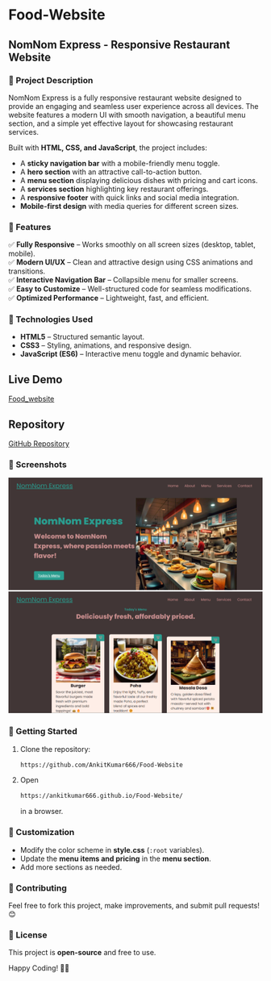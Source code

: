 # Food-Website
## **NomNom Express - Responsive Restaurant Website**  

### **📌 Project Description**  
NomNom Express is a fully responsive restaurant website designed to provide an engaging and seamless user experience across all devices. The website features a modern UI with smooth navigation, a beautiful menu section, and a simple yet effective layout for showcasing restaurant services.  

Built with **HTML, CSS, and JavaScript**, the project includes:  
- A **sticky navigation bar** with a mobile-friendly menu toggle.  
- A **hero section** with an attractive call-to-action button.  
- A **menu section** displaying delicious dishes with pricing and cart icons.  
- A **services section** highlighting key restaurant offerings.  
- A **responsive footer** with quick links and social media integration.  
- **Mobile-first design** with media queries for different screen sizes.  

### **🌟 Features**  
✅ **Fully Responsive** – Works smoothly on all screen sizes (desktop, tablet, mobile).  
✅ **Modern UI/UX** – Clean and attractive design using CSS animations and transitions.  
✅ **Interactive Navigation Bar** – Collapsible menu for smaller screens.  
✅ **Easy to Customize** – Well-structured code for seamless modifications.  
✅ **Optimized Performance** – Lightweight, fast, and efficient.  

### **🔧 Technologies Used**  
- **HTML5** – Structured semantic layout.  
- **CSS3** – Styling, animations, and responsive design.  
- **JavaScript (ES6)** – Interactive menu toggle and dynamic behavior.

## Live Demo

[Food_website](https://ankitkumar666.github.io/Food-Website/)

## Repository

[GitHub Repository]( https://github.com/AnkitKumar666/Food-Website)

### **📸 Screenshots**  
![image alt](https://github.com/AnkitKumar666/Food-Website/blob/72db247eb0879c50f54ceee2e7f4ee8f6d28bc89/image/Screenshot-2.png)
![image alt](https://github.com/AnkitKumar666/Food-Website/blob/72db247eb0879c50f54ceee2e7f4ee8f6d28bc89/image/Screenshot-1.png)



### **🚀 Getting Started**  
1. Clone the repository:  
   ```sh
   https://github.com/AnkitKumar666/Food-Website
   ```
2. Open
   ```sh
   https://ankitkumar666.github.io/Food-Website/
   ```
   in a browser.

### **🎨 Customization**  
- Modify the color scheme in **style.css** (`:root` variables).  
- Update the **menu items and pricing** in the **menu section**.  
- Add more sections as needed.  

### **📢 Contributing**  
Feel free to fork this project, make improvements, and submit pull requests! 😊  

### **📜 License**  
This project is **open-source** and free to use.  

Happy Coding! 🚀🔥
